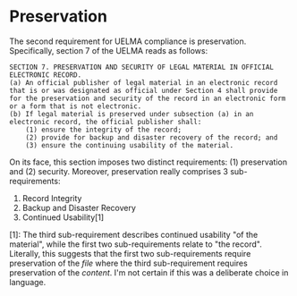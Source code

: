 # Preservation

The second requirement for UELMA compliance is preservation. Specifically, section 7 of the UELMA reads as follows:

```
SECTION 7. PRESERVATION AND SECURITY OF LEGAL MATERIAL IN OFFICIAL ELECTRONIC RECORD. 
(a) An official publisher of legal material in an electronic record that is or was designated as official under Section 4 shall provide for the preservation and security of the record in an electronic form or a form that is not electronic.  
(b) If legal material is preserved under subsection (a) in an electronic record, the official publisher shall:  
	(1) ensure the integrity of the record;  
	(2) provide for backup and disaster recovery of the record; and  
	(3) ensure the continuing usability of the material.
```

On its face, this section imposes two distinct requirements: (1) preservation and (2) security. Moreover, preservation really comprises 3 sub-requirements:

1. Record Integrity
2. Backup and Disaster Recovery
3. Continued Usability[1]



[1]: The third sub-requirement describes continued usability "of the material", while the first two sub-requirements relate to "the record". Literally, this suggests that the first two sub-requirements require preservation of the *file* where the third sub-requirement requires preservation of the *content*. I'm not certain if this was a deliberate choice in language.